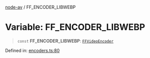 [node-av](../globals.md) / FF\_ENCODER\_LIBWEBP

# Variable: FF\_ENCODER\_LIBWEBP

> `const` **FF\_ENCODER\_LIBWEBP**: [`FFVideoEncoder`](../type-aliases/FFVideoEncoder.md)

Defined in: [encoders.ts:80](https://github.com/seydx/av/blob/f8631fc881b394300b1479f511d55cf1c370a87f/src/constants/encoders.ts#L80)
